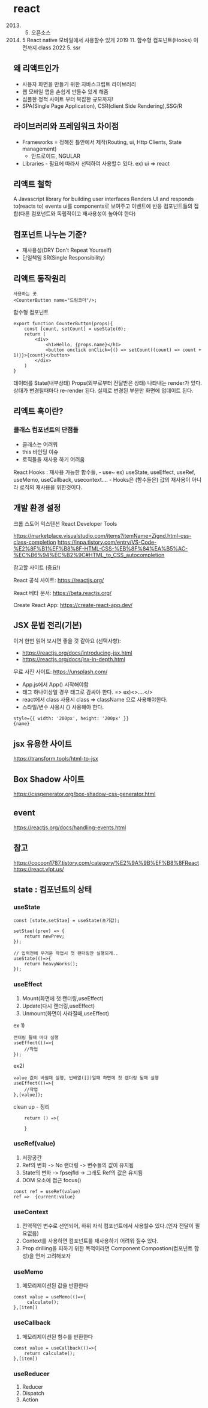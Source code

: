 # react

2013. 5. 오픈소스
2014. 5 React native 모바일에서 사용할수 있게
      2019 11. 함수형 컴포넌트(Hooks) 이전까지 class
      2022 5. ssr

## 왜 리액트인가

-   사용자 화면을 만들기 위한 자바스크립트 라이브러리
-   웹 모바일 앱을 손쉽게 만들수 있게 해줌
-   심플한 정적 사이트 부터 복잡한 규모까지!
-   SPA(Single Page Application), CSR(client Side Rendering),SSG/R

## 라이브러리와 프레임워크 차이점

-   Frameworks = 정해진 틀안에서 제작(Routing, ui, Http Clients, State management)
    -   안드로이드, NGULAR
-   Libraries - 필요에 따라서 선택하여 사용할수 있다. ex) ui => react

## 리액트 철학

A Javascript library for building user interfaces
Renders UI and responds to(reacts to) events
ui를 components로 보여주고 이벤트에 반응
컴포넌트들의 집합(다른 컴포넌트와 독립적이고 재사용성이 높아야 한다)

## 컴포넌트 나누는 기준?

-   재사용성(DRY Don't Repeat Yourself)
-   단일책임 SR(Single Responsibility)

## 리액트 동작원리

```
사용하는 곳
<CounterButton name="드림코더"/>;
```

함수형 컴포넌트

```
export function CounterButton(props){
    const [count, setCount] = useState(0);
    return (
        <div>
            <h1>Hello, {props.name}</h1>
            <button onclick onClick={() => setCount((count) => count + 1)}}>{count}</button>
        </div>
    )
}
```

데이터를 State(내부상태) Props(외부로부터 전달받은 상태) 나타내는 render가 있다.
상태가 변경될때마다 re-render 된다.
실제로 변경된 부분만 화면에 업데이트 된다.

## 리엑트 훅이란?

### 클래스 컴포넌트의 단점들

-   클래스는 어려워
-   this 바인딩 이슈
-   로직들을 재사용 하기 어려움

React Hooks : 재사용 가능한 함수들, - use~ ex) useState, useEffect, useRef, useMemo, useCallback, usecontext.... - Hooks은 (함수들은) 값의 재사용이 아니라 로직의 재사용을 위한것이다.

## 개발 환경 설정

크롬 스토어 익스텐션
React Developer Tools

https://marketplace.visualstudio.com/items?itemName=Zignd.html-css-class-completion
https://inpa.tistory.com/entry/VS-Code-%E2%8F%B1%EF%B8%8F-HTML-CSS-%EB%8F%84%EA%B5%AC-%EC%B6%94%EC%B2%9C#HTML_to_CSS_autocompletion

참고할 사이트 (중요!)

React 공식 사이트: https://reactjs.org/

React 베타 문서: https://beta.reactjs.org/

Create React App: https://create-react-app.dev/

## JSX 문법 전리(기본)

이거 한번 읽어 보시면 좋을 것 같아요 (선택사항):

-   https://reactjs.org/docs/introducing-jsx.html
-   https://reactjs.org/docs/jsx-in-depth.html

무료 사진 사이트: https://unsplash.com/

-   App.js에서 App() 시작해야함
-   태그 하나이상일 경우 태그로 감싸야 한다. => ex)<>....</>
-   react에서 class 사용시 class => className 으로 사용해야한다.
-   스타일/변수 사용시 {} 사용해야 한다.

```
style={{ width: '200px', height: '200px' }}
{name}
```

## jsx 유용한 사이트

https://transform.tools/html-to-jsx

## Box Shadow 사이트

https://cssgenerator.org/box-shadow-css-generator.html

## event

https://reactjs.org/docs/handling-events.html

## 참고

https://cocoon1787.tistory.com/category/%E2%9A%9B%EF%B8%8FReact
https://react.vlpt.us/

## state : 컴포넌트의 상태

### useState

```
const [state,setStae] = useState(초기값);

setStae((prev) => {
    return newPrev;
});

// 입력전에 무거운 작업시 첫 랜더링만 실행되게..
useState(()=>{
    return heavyWorks();
});
```

### useEffect

1. Mount(화면에 첫 랜더링,useEffect)
2. Update(다시 랜더링,useEffect)
3. Unmount(화면이 사라질때,useEffect)

ex 1)

```
랜더링 될때 마다 실행
useEffect(()=>{
    //작업
});
```

ex2)

```
value 값이 바뀔때 실행, 빈배열([])일때 하면에 첫 렌더링 될때 실행
useEffect(()=>{
    //작업
},[value]);
```

clean up - 정리

```
    return () =>{

    }

```

### useRef(value)

1. 저장공간
2. Ref의 변화 -> No 랜더링 -> 변수들의 값이 유지됨
3. State의 변화 -> fpsejfld -> 그래도 Ref의 값은 유지됨
4. DOM 요소에 접근 focus()

```
const ref = useRef(value)
ref =>  {current:value}
```

### useContext

1. 전역적인 변수로 선언되어, 하위 자식 컴포넌트에서 사용할수 있다.(인자 전달이 필요없음)
2. Context를 사용하면 컴포넌트를 재사용하기 어려워 질수 있다.
3. Prop drilling을 피하기 위한 목적이라면 Component Compostion(컴포넌트 합성)을 먼저 고려해보자

### useMemo

1. 메모리제이션된 값을 반환한다

```
const value = useMemo(()=>{
     calculate();
},[item])
```

### useCallback

1. 메모리제이션된 함수를 반환한다

```
const value = useCallback(()=>{
    return calculate();
},[item])
```

### useReducer
1. Reducer 
2. Dispatch
3. Action

